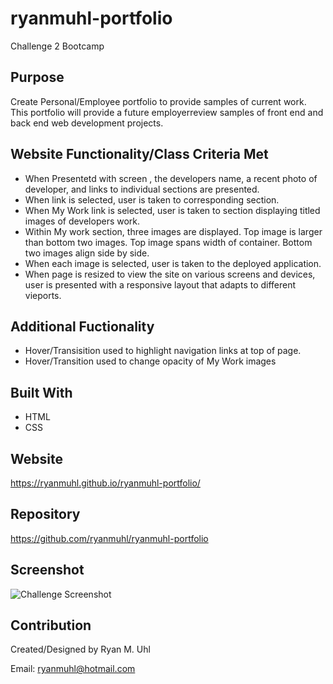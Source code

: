 # ryanmuhl-portfolio
Challenge 2 Bootcamp

## Purpose
Create Personal/Employee portfolio to provide samples of current work.  This portfolio will provide a future employerreview samples of front end and back end web development projects.

## Website Functionality/Class Criteria Met
* When Presentetd with screen , the developers name, a recent photo of developer, and links to individual sections are presented.
* When link is selected, user is taken to corresponding section.
* When My Work link is selected, user is taken to section displaying titled images of developers work.
* Within My work section, three images are displayed.  Top image is larger than bottom two images.  Top image spans width of container.  Bottom two images align side by side.
* When each image is selected, user is taken to the deployed application.
* When page is resized to view the site on various screens and devices,  user is presented with a responsive layout that adapts to different vieports.

## Additional Fuctionality
* Hover/Transisition used to highlight navigation links at top of page. 
* Hover/Transition used to change opacity of My Work images


## Built With
* HTML
* CSS


## Website
https://ryanmuhl.github.io/ryanmuhl-portfolio/

## Repository
https://github.com/ryanmuhl/ryanmuhl-portfolio

## Screenshot
![Challenge Screenshot](https://github.com/ryanmuhl/ryanmuhl-portfolio/Blob/main/assets/images/Screenshot.PNG)

## Contribution
Created/Designed by Ryan M. Uhl

Email: ryanmuhl@hotmail.com